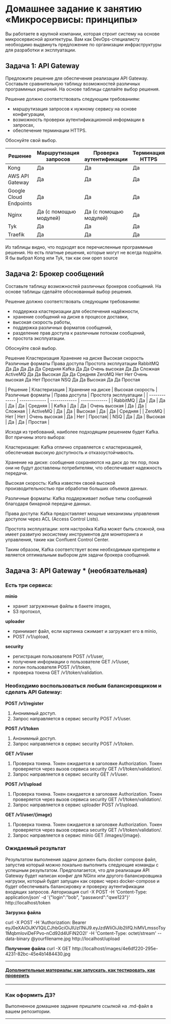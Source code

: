 
# Домашнее задание к занятию «Микросервисы: принципы»

Вы работаете в крупной компании, которая строит систему на основе микросервисной архитектуры.
Вам как DevOps-специалисту необходимо выдвинуть предложение по организации инфраструктуры для разработки и эксплуатации.

## Задача 1: API Gateway 

Предложите решение для обеспечения реализации API Gateway. Составьте сравнительную таблицу возможностей различных программных решений. На основе таблицы сделайте выбор решения.

Решение должно соответствовать следующим требованиям:
- маршрутизация запросов к нужному сервису на основе конфигурации,
- возможность проверки аутентификационной информации в запросах,
- обеспечение терминации HTTPS.

Обоснуйте свой выбор.



| Решение | Маршрутизация запросов | Проверка аутентификации | Терминация HTTPS |
| ------------- | ------------- | ------------- | ------------- |
| Kong | Да | Да | Да |
| AWS API Gateway | Да | Да | Да |
| Google Cloud Endpoints | Да | Да | Да |
| Nginx | Да (с помощью модулей) | Да (с помощью модулей) | Да |
| Tyk | Да | Да | Да |
| Traefik | Да | Да | Да |

Из таблицы видно, что подходят все перечисленные программные решения. Но есть платные решения, которые могут не всегда подойти. 
Я бы выбрал Kong или Tyk, так как они open source



## Задача 2: Брокер сообщений

Составьте таблицу возможностей различных брокеров сообщений. На основе таблицы сделайте обоснованный выбор решения.

Решение должно соответствовать следующим требованиям:
- поддержка кластеризации для обеспечения надёжности,
- хранение сообщений на диске в процессе доставки,
- высокая скорость работы,
- поддержка различных форматов сообщений,
- разделение прав доступа к различным потокам сообщений,
- простота эксплуатации.

Обоснуйте свой выбор.

Решение	Кластеризация	Хранение на диске	Высокая скорость	Различные форматы	Права доступа	Простота эксплуатации
RabbitMQ	Да	Да	Да	Да	Да	Средняя
Kafka	Да	Да	Очень высокая	Да	Да	Сложная
ActiveMQ	Да	Да	Высокая	Да	Да	Средняя
ZeroMQ	Нет	Нет	Очень высокая	Да	Нет	Простая
NSQ	Да	Да	Высокая	Да	Да	Простая

| Решение | Кластеризация | Хранение на диске | Высокая скорость | Различные форматы | Права доступа | Простота эксплуатации |
| ------------- | ------------- | ------------- | ------------- |
| RabbitMQ | Да | Да | Да | Да | Да | Средняя |
| Kafka | Да | Да | Очень высокая | Да | Да | Сложная |
| ActiveMQ | Да | Да | Высокая | Да | Да | Средняя |
| ZeroMQ | Нет | Нет | Очень высокая | Да | Нет | Простая|
| NSQ | Да | Да | Высокая | Да | Да | Простая |


Исходя из требований, наиболее подходящим решением будет Kafka. Вот причины этого выбора:

Кластеризация: Kafka отлично справляется с кластеризацией, обеспечивая высокую доступность и отказоустойчивость.

Хранение на диске: сообщения сохраняются на диск до тех пор, пока они не будут доставлены потребителям, что обеспечивает надежность передачи.

Высокая скорость: Kafka известен своей высокой производительностью при обработке больших объемов данных.

Различные форматы: Kafka поддерживает любые типы сообщений благодаря бинарной передаче данных.

Права доступа: Kafka предоставляет мощные механизмы управления доступом через ACL (Access Control Lists).

Простота эксплуатации: хотя настройка Kafka может быть сложной, она имеет развитую экосистему инструментов для мониторинга и управления, такие как Confluent Control Center.

Таким образом, Kafka соответствует всем необходимым критериям и является оптимальным выбором для задачи брокера сообщений.



## Задача 3: API Gateway * (необязательная)

### Есть три сервиса:

**minio**
- хранит загруженные файлы в бакете images,
- S3 протокол,

**uploader**
- принимает файл, если картинка сжимает и загружает его в minio,
- POST /v1/upload,

**security**
- регистрация пользователя POST /v1/user,
- получение информации о пользователе GET /v1/user,
- логин пользователя POST /v1/token,
- проверка токена GET /v1/token/validation.

### Необходимо воспользоваться любым балансировщиком и сделать API Gateway:

**POST /v1/register**
1. Анонимный доступ.
2. Запрос направляется в сервис security POST /v1/user.

**POST /v1/token**
1. Анонимный доступ.
2. Запрос направляется в сервис security POST /v1/token.

**GET /v1/user**
1. Проверка токена. Токен ожидается в заголовке Authorization. Токен проверяется через вызов сервиса security GET /v1/token/validation/.
2. Запрос направляется в сервис security GET /v1/user.

**POST /v1/upload**
1. Проверка токена. Токен ожидается в заголовке Authorization. Токен проверяется через вызов сервиса security GET /v1/token/validation/.
2. Запрос направляется в сервис uploader POST /v1/upload.

**GET /v1/user/{image}**
1. Проверка токена. Токен ожидается в заголовке Authorization. Токен проверяется через вызов сервиса security GET /v1/token/validation/.
2. Запрос направляется в сервис minio GET /images/{image}.

### Ожидаемый результат

Результатом выполнения задачи должен быть docker compose файл, запустив который можно локально выполнить следующие команды с успешным результатом.
Предполагается, что для реализации API Gateway будет написан конфиг для NGinx или другого балансировщика нагрузки, который будет запущен как сервис через docker-compose и будет обеспечивать балансировку и проверку аутентификации входящих запросов.
Авторизация
curl -X POST -H 'Content-Type: application/json' -d '{"login":"bob", "password":"qwe123"}' http://localhost/token

**Загрузка файла**

curl -X POST -H 'Authorization: Bearer eyJ0eXAiOiJKV1QiLCJhbGciOiJIUzI1NiJ9.eyJzdWIiOiJib2IifQ.hiMVLmssoTsy1MqbmIoviDeFPvo-nCd92d4UFiN2O2I' -H 'Content-Type: octet/stream' --data-binary @yourfilename.jpg http://localhost/upload

**Получение файла**
curl -X GET http://localhost/images/4e6df220-295e-4231-82bc-45e4b1484430.jpg

---

#### [Дополнительные материалы: как запускать, как тестировать, как проверить](https://github.com/netology-code/devkub-homeworks/tree/main/11-microservices-02-principles)

---

### Как оформить ДЗ?

Выполненное домашнее задание пришлите ссылкой на .md-файл в вашем репозитории.

---

